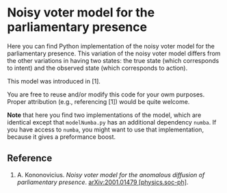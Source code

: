# Noisy voter model for the parliamentary presence

Here you can find Python implementation of the noisy voter model for the
parliamentary presence. This variation of the noisy voter model differs from
the other variations in having two states: the true state (which corresponds to
intent) and the observed state (which corresponds to action).

This model was introduced in [1].

You are free to reuse and/or modify this code for your owm purposes. Proper
attribution (e.g., referencing [1]) would be quite welcome.

**Note** that here you find two implementations of the model, which are
identical except that `modelNumba.py` has an additional dependency `numba`.
If you have access to `numba`, you might want to use that implementation,
because it gives a preformance boost.

## Reference

1. A. Kononovicius. *Noisy voter model for the anomalous diffusion of parliamentary presence*. [arXiv:2001.01479 [physics.soc-ph]](https://arxiv.org/abs/2001.01479).
